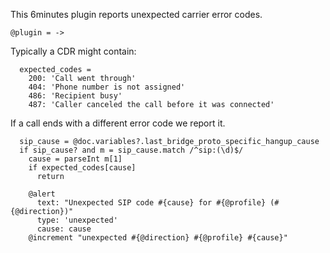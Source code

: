 This 6minutes plugin reports unexpected carrier error codes.

    @plugin = ->

Typically a CDR might contain:

      expected_codes =
        200: 'Call went through'
        404: 'Phone number is not assigned'
        486: 'Recipient busy'
        487: 'Caller canceled the call before it was connected'

If a call ends with a different error code we report it.

      sip_cause = @doc.variables?.last_bridge_proto_specific_hangup_cause
      if sip_cause? and m = sip_cause.match /^sip:(\d)$/
        cause = parseInt m[1]
        if expected_codes[cause]
          return

        @alert
          text: "Unexpected SIP code #{cause} for #{@profile} (#{@direction})"
          type: 'unexpected'
          cause: cause
        @increment "unexpected #{@direction} #{@profile} #{cause}"
